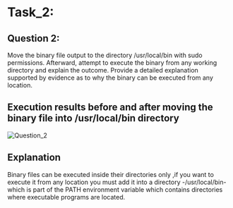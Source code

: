 # Task_2:

## Question 2:

Move the binary file output to the directory /usr/local/bin with sudo permissions.
Afterward, attempt to execute the binary from any working directory and explain the
outcome. Provide a detailed explanation supported by evidence as to why the
binary can be executed from any location.

## Execution results before and after moving the binary file into /usr/local/bin directory

![Question_2](/home/asmaanewigy/Pictures/Screenshots/Question_2.png)


## Explanation 
Binary files can be executed inside their directories only ,if you want to execute it from any location you must add it into a directory -/usr/local/bin- which is part of the PATH environment variable which contains directories where executable programs are located. 


